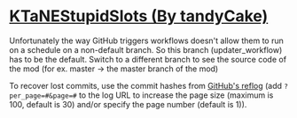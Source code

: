 # [KTaNEStupidSlots (By tandyCake)](https://github.com/tandyCake/KTaNEStupidSlots)

Unfortunately the way GitHub triggers workflows doesn't allow them to run on a schedule on a non-default branch. So this branch (updater_workflow) has to be the default. Switch to a different branch to see the source code of the mod (for ex. master -> the master branch of the mod)

To recover lost commits, use the commit hashes from [GitHub's reflog](https://api.github.com/repos/KtaneModules/KTaNEStupidSlots-tandyCake/events) (add `?per_page=#&page=#` to the log URL to increase the page size (maximum is 100, default is 30) and/or specify the page number (default is 1)).
